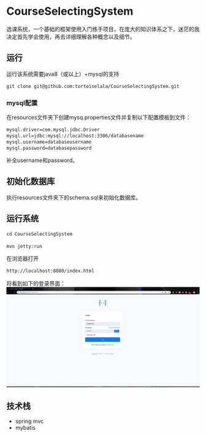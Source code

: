 # CourseSelectingSystem

选课系统，一个基础的框架使用入门练手项目，在庞大的知识体系之下，迷茫的我决定首先学会使用，再去详细理解各种概念以及细节。

## 运行

运行该系统需要java8（或以上）+mysql的支持

```shell
git clone git@github.com:tortoiselala/CourseSelectingSystem.git
```

### mysql配置

在resources文件夹下创建mysq.properties文件并复制以下配置模板到文件：

```mysql
mysql.driver=com.mysql.jdbc.Driver
mysql.url=jdbc:mysql://localhost:3306/databasename
mysql.username=databaseusername
mysql.password=databasepassword
```

补全username和password。

## 初始化数据库

执行resources文件夹下的schema.sql来初始化数据库。

## 运行系统

```shell
cd CourseSelectingSystem

mvn jetty:run
```

在浏览器打开
```html
http://localhost:8080/index.html
```
将看到如下的登录界面：
![](./screenshot/index.png)

## 技术栈

- spring mvc
- mybatis